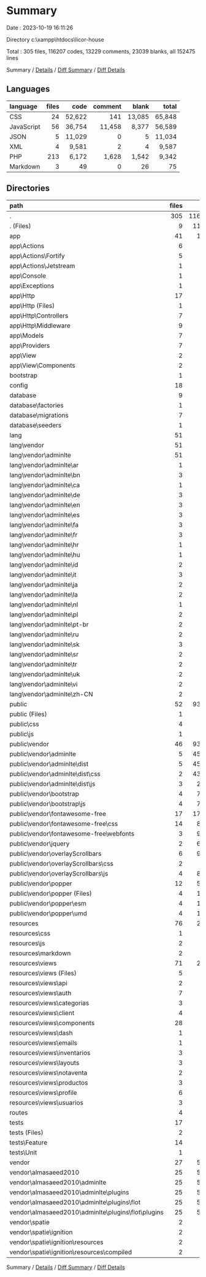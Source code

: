 # Summary

Date : 2023-10-19 16:11:26

Directory c:\\xampp\\htdocs\\licor-house

Total : 305 files,  116207 codes, 13229 comments, 23039 blanks, all 152475 lines

Summary / [Details](details.md) / [Diff Summary](diff.md) / [Diff Details](diff-details.md)

## Languages
| language | files | code | comment | blank | total |
| :--- | ---: | ---: | ---: | ---: | ---: |
| CSS | 24 | 52,622 | 141 | 13,085 | 65,848 |
| JavaScript | 56 | 36,754 | 11,458 | 8,377 | 56,589 |
| JSON | 5 | 11,029 | 0 | 5 | 11,034 |
| XML | 4 | 9,581 | 2 | 4 | 9,587 |
| PHP | 213 | 6,172 | 1,628 | 1,542 | 9,342 |
| Markdown | 3 | 49 | 0 | 26 | 75 |

## Directories
| path | files | code | comment | blank | total |
| :--- | ---: | ---: | ---: | ---: | ---: |
| . | 305 | 116,207 | 13,229 | 23,039 | 152,475 |
| . (Files) | 9 | 11,083 | 8 | 33 | 11,124 |
| app | 41 | 1,006 | 226 | 274 | 1,506 |
| app\\Actions | 6 | 128 | 33 | 34 | 195 |
| app\\Actions\\Fortify | 5 | 115 | 30 | 30 | 175 |
| app\\Actions\\Jetstream | 1 | 13 | 3 | 4 | 20 |
| app\\Console | 1 | 15 | 7 | 6 | 28 |
| app\\Exceptions | 1 | 17 | 9 | 5 | 31 |
| app\\Http | 17 | 535 | 85 | 132 | 752 |
| app\\Http (Files) | 1 | 41 | 21 | 7 | 69 |
| app\\Http\\Controllers | 7 | 394 | 7 | 86 | 487 |
| app\\Http\\Middleware | 9 | 100 | 57 | 39 | 196 |
| app\\Models | 7 | 148 | 25 | 45 | 218 |
| app\\Providers | 7 | 141 | 61 | 44 | 246 |
| app\\View | 2 | 22 | 6 | 8 | 36 |
| app\\View\\Components | 2 | 22 | 6 | 8 | 36 |
| bootstrap | 1 | 17 | 30 | 9 | 56 |
| config | 18 | 844 | 1,137 | 322 | 2,303 |
| database | 9 | 228 | 64 | 42 | 334 |
| database\\factories | 1 | 48 | 14 | 7 | 69 |
| database\\migrations | 7 | 171 | 41 | 30 | 242 |
| database\\seeders | 1 | 9 | 9 | 5 | 23 |
| lang | 51 | 967 | 80 | 167 | 1,214 |
| lang\\vendor | 51 | 967 | 80 | 167 | 1,214 |
| lang\\vendor\\adminlte | 51 | 967 | 80 | 167 | 1,214 |
| lang\\vendor\\adminlte\\ar | 1 | 20 | 0 | 2 | 22 |
| lang\\vendor\\adminlte\\bn | 3 | 54 | 10 | 11 | 75 |
| lang\\vendor\\adminlte\\ca | 1 | 20 | 0 | 2 | 22 |
| lang\\vendor\\adminlte\\de | 3 | 52 | 10 | 11 | 73 |
| lang\\vendor\\adminlte\\en | 3 | 54 | 10 | 11 | 75 |
| lang\\vendor\\adminlte\\es | 3 | 54 | 10 | 11 | 75 |
| lang\\vendor\\adminlte\\fa | 3 | 54 | 10 | 10 | 74 |
| lang\\vendor\\adminlte\\fr | 3 | 54 | 10 | 11 | 75 |
| lang\\vendor\\adminlte\\hr | 1 | 20 | 0 | 3 | 23 |
| lang\\vendor\\adminlte\\hu | 1 | 20 | 0 | 2 | 22 |
| lang\\vendor\\adminlte\\id | 2 | 43 | 0 | 6 | 49 |
| lang\\vendor\\adminlte\\it | 3 | 47 | 10 | 10 | 67 |
| lang\\vendor\\adminlte\\ja | 2 | 42 | 0 | 6 | 48 |
| lang\\vendor\\adminlte\\la | 2 | 37 | 0 | 6 | 43 |
| lang\\vendor\\adminlte\\nl | 1 | 20 | 0 | 3 | 23 |
| lang\\vendor\\adminlte\\pl | 2 | 43 | 0 | 6 | 49 |
| lang\\vendor\\adminlte\\pt-br | 2 | 43 | 0 | 6 | 49 |
| lang\\vendor\\adminlte\\ru | 2 | 37 | 0 | 7 | 44 |
| lang\\vendor\\adminlte\\sk | 3 | 54 | 10 | 11 | 75 |
| lang\\vendor\\adminlte\\sr | 2 | 45 | 0 | 6 | 51 |
| lang\\vendor\\adminlte\\tr | 2 | 43 | 0 | 7 | 50 |
| lang\\vendor\\adminlte\\uk | 2 | 37 | 0 | 7 | 44 |
| lang\\vendor\\adminlte\\vi | 2 | 37 | 0 | 6 | 43 |
| lang\\vendor\\adminlte\\zh-CN | 2 | 37 | 0 | 6 | 43 |
| public | 52 | 93,477 | 10,405 | 20,376 | 124,258 |
| public (Files) | 1 | 14 | 30 | 12 | 56 |
| public\\css | 4 | 263 | 12 | 60 | 335 |
| public\\js | 1 | 77 | 9 | 24 | 110 |
| public\\vendor | 46 | 93,123 | 10,354 | 20,280 | 123,757 |
| public\\vendor\\adminlte | 5 | 45,900 | 367 | 9,892 | 56,159 |
| public\\vendor\\adminlte\\dist | 5 | 45,900 | 367 | 9,892 | 56,159 |
| public\\vendor\\adminlte\\dist\\css | 2 | 43,651 | 31 | 9,342 | 53,024 |
| public\\vendor\\adminlte\\dist\\js | 3 | 2,249 | 336 | 550 | 3,135 |
| public\\vendor\\bootstrap | 4 | 7,782 | 1,506 | 2,057 | 11,345 |
| public\\vendor\\bootstrap\\js | 4 | 7,782 | 1,506 | 2,057 | 11,345 |
| public\\vendor\\fontawesome-free | 17 | 17,647 | 60 | 3,677 | 21,384 |
| public\\vendor\\fontawesome-free\\css | 14 | 8,095 | 60 | 3,674 | 11,829 |
| public\\vendor\\fontawesome-free\\webfonts | 3 | 9,552 | 0 | 3 | 9,555 |
| public\\vendor\\jquery | 2 | 6,896 | 1,912 | 2,077 | 10,885 |
| public\\vendor\\overlayScrollbars | 6 | 9,433 | 2,252 | 1,229 | 12,914 |
| public\\vendor\\overlayScrollbars\\css | 2 | 606 | 36 | 7 | 649 |
| public\\vendor\\overlayScrollbars\\js | 4 | 8,827 | 2,216 | 1,222 | 12,265 |
| public\\vendor\\popper | 12 | 5,465 | 4,257 | 1,348 | 11,070 |
| public\\vendor\\popper (Files) | 4 | 1,706 | 1,419 | 413 | 3,538 |
| public\\vendor\\popper\\esm | 4 | 1,859 | 1,419 | 465 | 3,743 |
| public\\vendor\\popper\\umd | 4 | 1,900 | 1,419 | 470 | 3,789 |
| resources | 76 | 2,494 | 25 | 499 | 3,018 |
| resources\\css | 1 | 6 | 0 | 2 | 8 |
| resources\\js | 2 | 4 | 23 | 8 | 35 |
| resources\\markdown | 2 | 4 | 0 | 4 | 8 |
| resources\\views | 71 | 2,480 | 2 | 485 | 2,967 |
| resources\\views (Files) | 5 | 343 | 0 | 62 | 405 |
| resources\\views\\api | 2 | 156 | 0 | 28 | 184 |
| resources\\views\\auth | 7 | 276 | 0 | 58 | 334 |
| resources\\views\\categorias | 3 | 102 | 0 | 23 | 125 |
| resources\\views\\client | 4 | 172 | 2 | 24 | 198 |
| resources\\views\\components | 28 | 426 | 0 | 88 | 514 |
| resources\\views\\dash | 1 | 14 | 0 | 5 | 19 |
| resources\\views\\emails | 1 | 16 | 0 | 8 | 24 |
| resources\\views\\inventarios | 3 | 139 | 0 | 30 | 169 |
| resources\\views\\layouts | 3 | 109 | 0 | 24 | 133 |
| resources\\views\\notaventa | 2 | 78 | 0 | 14 | 92 |
| resources\\views\\productos | 3 | 165 | 0 | 28 | 193 |
| resources\\views\\profile | 6 | 387 | 0 | 73 | 460 |
| resources\\views\\usuarios | 3 | 97 | 0 | 20 | 117 |
| routes | 4 | 44 | 49 | 19 | 112 |
| tests | 17 | 572 | 10 | 212 | 794 |
| tests (Files) | 2 | 20 | 3 | 10 | 33 |
| tests\\Feature | 14 | 542 | 4 | 198 | 744 |
| tests\\Unit | 1 | 10 | 3 | 4 | 17 |
| vendor | 27 | 5,475 | 1,195 | 1,086 | 7,756 |
| vendor\\almasaeed2010 | 25 | 5,468 | 1,193 | 1,085 | 7,746 |
| vendor\\almasaeed2010\\adminlte | 25 | 5,468 | 1,193 | 1,085 | 7,746 |
| vendor\\almasaeed2010\\adminlte\\plugins | 25 | 5,468 | 1,193 | 1,085 | 7,746 |
| vendor\\almasaeed2010\\adminlte\\plugins\\flot | 25 | 5,468 | 1,193 | 1,085 | 7,746 |
| vendor\\almasaeed2010\\adminlte\\plugins\\flot\\plugins | 25 | 5,468 | 1,193 | 1,085 | 7,746 |
| vendor\\spatie | 2 | 7 | 2 | 1 | 10 |
| vendor\\spatie\\ignition | 2 | 7 | 2 | 1 | 10 |
| vendor\\spatie\\ignition\\resources | 2 | 7 | 2 | 1 | 10 |
| vendor\\spatie\\ignition\\resources\\compiled | 2 | 7 | 2 | 1 | 10 |

Summary / [Details](details.md) / [Diff Summary](diff.md) / [Diff Details](diff-details.md)